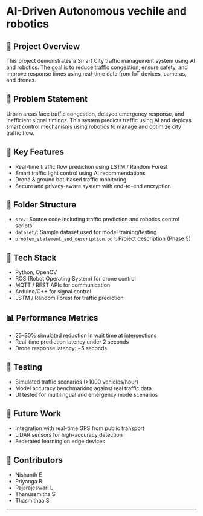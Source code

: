 # AI-Driven Autonomous vechile and robotics

## 🚦 Project Overview
This project demonstrates a Smart City traffic management system using AI and robotics. The goal is to reduce traffic congestion, ensure safety, and improve response times using real-time data from IoT devices, cameras, and drones.

## 📌 Problem Statement
Urban areas face traffic congestion, delayed emergency response, and inefficient signal timings. This system predicts traffic using AI and deploys smart control mechanisms using robotics to manage and optimize city traffic flow.

## 🧠 Key Features
- Real-time traffic flow prediction using LSTM / Random Forest
- Smart traffic light control using AI recommendations
- Drone & ground bot-based traffic monitoring
- Secure and privacy-aware system with end-to-end encryption

## 📂 Folder Structure
- `src/`: Source code including traffic prediction and robotics control scripts
- `dataset/`: Sample dataset used for model training/testing
- `problem_statement_and_description.pdf`: Project description (Phase 5)
  
## 🔧 Tech Stack
- Python, OpenCV
- ROS (Robot Operating System) for drone control
- MQTT / REST APIs for communication
- Arduino/C++ for signal control
- LSTM / Random Forest for traffic prediction

## 📊 Performance Metrics
- 25–30% simulated reduction in wait time at intersections
- Real-time prediction latency under 2 seconds
- Drone response latency: ~5 seconds

## 🧪 Testing
- Simulated traffic scenarios (>1000 vehicles/hour)
- Model accuracy benchmarking against real traffic data
- UI tested for multilingual and emergency mode scenarios

## 🤖 Future Work
- Integration with real-time GPS from public transport
- LiDAR sensors for high-accuracy detection
- Federated learning on edge devices

## 👥 Contributors
- Nishanth E
- Priyanga B
- Rajarajeswari L
- Thanussmitha S
- Thasmithaa S

---
